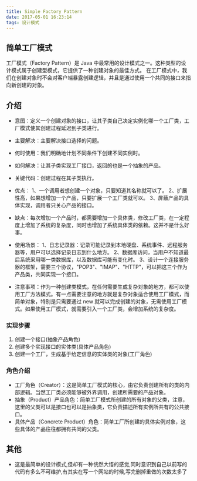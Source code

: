 ```yaml
---
title: Simple Factory Pattern
date: 2017-05-01 16:23:14
tags: 设计模式
---
```


## 简单工厂模式
工厂模式（Factory Pattern）是 Java 中最常用的设计模式之一。这种类型的设计模式属于创建型模式，它提供了一种创建对象的最佳方式。
在工厂模式中，我们在创建对象时不会对客户端暴露创建逻辑，并且是通过使用一个共同的接口来指向新创建的对象。

## 介绍
* 意图：定义一个创建对象的接口，让其子类自己决定实例化哪一个工厂类，工厂模式使其创建过程延迟到子类进行。

* 主要解决：主要解决接口选择的问题。

* 何时使用：我们明确地计划不同条件下创建不同实例时。

* 如何解决：让其子类实现工厂接口，返回的也是一个抽象的产品。

* 关键代码：创建过程在其子类执行。

* 优点： 1、一个调用者想创建一个对象，只要知道其名称就可以了。 2、扩展性高，如果想增加一个产品，只要扩展一个工厂类就可以。 3、屏蔽产品的具体实现，调用者只关心产品的接口。

* 缺点：每次增加一个产品时，都需要增加一个具体类，修改工厂类，在一定程度上增加了系统的复杂度，同时也增加了系统具体类的依赖。这并不是什么好事。

* 使用场景： 1、日志记录器：记录可能记录到本地硬盘、系统事件、远程服务器等，用户可以选择记录日志到什么地方。 2、数据库访问，当用户不知道最后系统采用哪一类数据库，以及数据库可能有变化时。 3、设计一个连接服务器的框架，需要三个协议，"POP3"、"IMAP"、"HTTP"，可以把这三个作为产品类，共同实现一个接口。

* 注意事项：作为一种创建类模式，在任何需要生成复杂对象的地方，都可以使用工厂方法模式。有一点需要注意的地方就是复杂对象适合使用工厂模式，而简单对象，特别是只需要通过 new 就可以完成创建的对象，无需使用工厂模式。如果使用工厂模式，就需要引入一个工厂类，会增加系统的复杂度。

### 实现步骤
1. 创建一个接口(抽象产品角色)
2. 创建多个实现接口的实体类(具体产品角色)
3. 创建一个工厂，生成基于给定信息的实体类的对象(工厂角色)

### 角色介绍
* 工厂角色（Creator）：这是简单工厂模式的核心，由它负责创建所有的类的内部逻辑。当然工厂类必须能够被外界调用，创建所需要的产品对象。
* 抽象（Product）产品角色：简单工厂模式所创建的所有对象的父类，注意，这里的父类可以是接口也可以是抽象类，它负责描述所有实例所共有的公共接口。
* 具体产品（Concrete Product）角色：简单工厂所创建的具体实例对象，这些具体的产品往往都拥有共同的父类。

## 其他
* 这是最简单的设计模式,但却有一种恍然大悟的感觉,同时意识到自己以前写的代码有多么不可维护,有其实在写一个网站的时候,写完删掉重做的次数太多了

